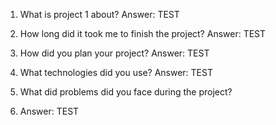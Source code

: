 
1. What is project 1 about?
Answer: TEST

2. How long did it took me to finish the project?
Answer: TEST

3. How did you plan your project?
Answer: TEST

4. What technologies did you use?
Answer: TEST

5.  What did problems did you face during the project?
6.  Answer: TEST
